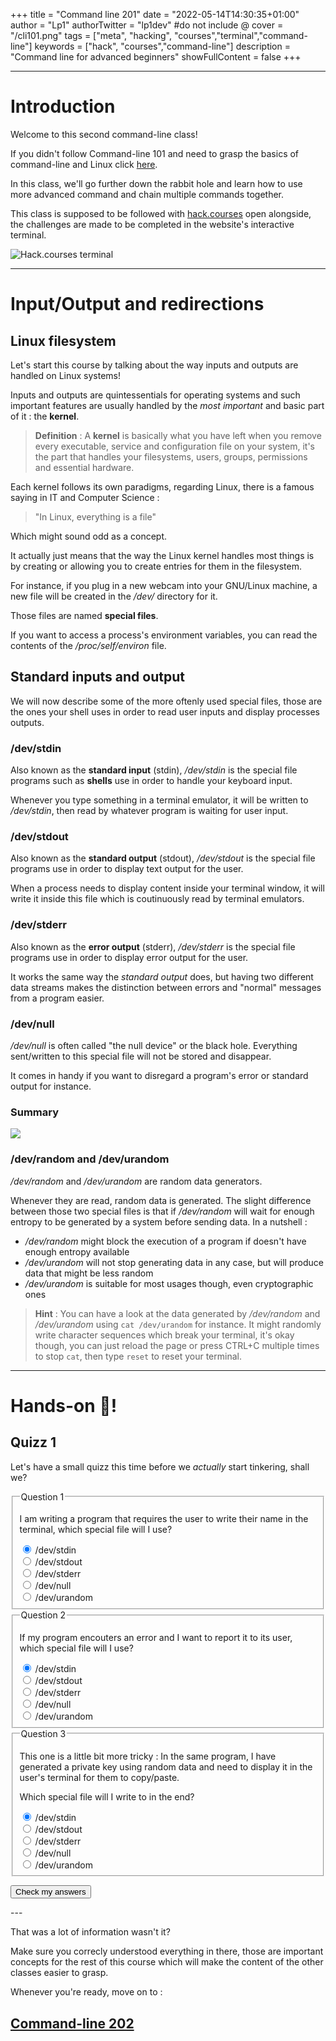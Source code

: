 +++
title = "Command line 201"
date = "2022-05-14T14:30:35+01:00"
author = "Lp1"
authorTwitter = "lp1dev" #do not include @
cover = "/cli101.png"
tags = ["meta", "hacking", "courses","terminal","command-line"]
keywords = ["hack", "courses","command-line"]
description = "Command line for advanced beginners"
showFullContent = false
+++

<script type="text/javascript">
function checkAnswers() {
    let responses = [
          "Question 1 [STATUS] : The answer was /dev/stdin since we need to read user input here.",
          "Question 2 [STATUS] : The answer was /dev/stderr, this is the special file reserved for error messages.",
          "Question 3 [STATUS] : The answer was /dev/stdout, this is the file that should be used to display information for the users in a terminal.",
    ]
    let questions = document.querySelectorAll('fieldset')
    let answers = ['#res0','#res07','#res11']
    let valid = [false, false, false]

    let i = 0
    for (let question of questions) {
          let answer = question.querySelector(answers[i])
          valid[i] = answer.checked
          alert(responses[i].replace('STATUS', (answer.checked ? 'True' : 'False')))
          i += 1
    }
    console.log(valid)
}
</script>


---

# Introduction

Welcome to this second command-line class! 

If you didn't follow Command-line 101 and need to grasp the basics of command-line and Linux click [here](../command_line_101).

In this class, we'll go further down the rabbit hole and learn how to use more advanced command and chain multiple commands together.

This class is supposed to be followed with [hack.courses](https://hack.courses) open alongside, the challenges are made to be completed in the website's interactive terminal.

![Hack.courses terminal](/screenshot.png)

---

# Input/Output and redirections

## Linux filesystem

Let's start this course by talking about the way inputs and outputs are handled on Linux systems!

Inputs and outputs are quintessentials for operating systems and such important features are usually handled by the *most important* and basic part of it : the **kernel**.

> **Definition** : A **kernel** is basically what you have left when you remove every executable, service and configuration file on your system, it's the part that handles your filesystems, users, groups, permissions and essential hardware.

Each kernel follows its own paradigms, regarding Linux, there is a famous saying in IT and Computer Science :

> "In Linux, everything is a file"

Which might sound odd as a concept. 

It actually just means that the way the Linux kernel handles most things is by creating or allowing you to create entries for them in the filesystem.

For instance, if you plug in a new webcam into your GNU/Linux machine, a new file will be created in the */dev/* directory for it. 

Those files are named **special files**. 

If you want to access a process's environment variables, you can read the contents of the */proc/self/environ* file.

## Standard inputs and output

We will now describe some of the more oftenly used special files, those are the ones your shell uses in order to read user inputs and display processes outputs.

### /dev/stdin

Also known as the **standard input** (stdin), */dev/stdin* is the special file programs such as **shells** use in order to handle your keyboard input.

<!-- todo link to definition "shell" -->

Whenever you type something in a terminal emulator, it will be written to */dev/stdin*, then read by whatever program is waiting for user input.

### /dev/stdout

Also known as the **standard output** (stdout), */dev/stdout* is the special file programs use in order to display text output for the user.

When a process needs to display content inside your terminal window, it will write it inside this file which is coutinuously read by terminal emulators.

### /dev/stderr

Also known as the **error output** (stderr), */dev/stderr* is the special file programs use in order to display error output for the user.

It works the same way the *standard output* does, but having two different data streams makes the distinction between errors and "normal" messages from a program easier.

### /dev/null

*/dev/null* is often called "the null device" or the black hole. Everything sent/written to this special file will not be stored and disappear.

It comes in handy if you want to disregard a program's error or standard output for instance.

### Summary

![](/io.svg)


### /dev/random and /dev/urandom

*/dev/random* and */dev/urandom* are random data generators. 

Whenever they are read, random data is generated. The slight difference between those two special files is that if */dev/random* will wait for enough entropy to be generated by a system before sending data. In a nutshell :

- */dev/random* might block the execution of a program if doesn't have enough entropy available
- */dev/urandom* will not stop generating data in any case, but will produce data that might be less random
- */dev/urandom* is suitable for most usages though, even cryptographic ones

> **Hint** : You can have a look at the data generated by */dev/random* and */dev/urandom* using `cat /dev/urandom` for instance. 
It might randomly write character sequences which break your terminal, it's okay though, you can just reload the page or press CTRL+C multiple times to stop `cat`, then type `reset` to reset your terminal.


---

# Hands-on 🤜!

## Quizz 1

Let's have a small quizz this time before we *actually* start tinkering, shall we?

<fieldset>
    <legend>Question 1</legend>

I am writing a program that requires the user to write their name in the terminal, which special file will I use?
<div>
      <input type="radio" id="res0" name="res" value="0"
             checked>
      <label for="0">/dev/stdin</label>
    </div>

<div>
      <input type="radio" id="res01" name="res" value="1">
      <label for="1">/dev/stdout</label>
    </div>

<div>
      <input type="radio" id="res02" name="res" value="2">
      <label for="2">/dev/stderr</label>
</div>

<div>
      <input type="radio" id="res03" name="res" value="3">
      <label for="3">/dev/null</label>
</div>


<div>
      <input type="radio" id="res04" name="res" value="3">
      <label for="3">/dev/urandom</label>
</div>

</fieldset>

<fieldset>
    <legend>Question 2</legend>


If my program encouters an error and I want to report it to its user, which special file will I use?

<div>
      <input type="radio" id="res05" name="res2" value="0"
             checked>
      <label for="0">/dev/stdin</label>
    </div>

<div>
      <input type="radio" id="res06" name="res2" value="1">
      <label for="1">/dev/stdout</label>
    </div>

<div>
      <input type="radio" id="res07" name="res2" value="2">
      <label for="2">/dev/stderr</label>
</div>

<div>
      <input type="radio" id="res08" name="res2" value="3">
      <label for="3">/dev/null</label>
</div>

<div>
      <input type="radio" id="res09" name="res2" value="3">
      <label for="3">/dev/urandom</label>
</div>

</fieldset>


<fieldset>
    <legend>Question 3</legend>

This one is a little bit more tricky : In the same program, I have generated a private key using random data and need to display it in the user's terminal for them to copy/paste. 

Which special file will I write to in the end?

<div>
      <input type="radio" id="res10" name="res3" value="0"
             checked>
      <label for="0">/dev/stdin</label>
    </div>

<div>
      <input type="radio" id="res11" name="res3" value="1">
      <label for="1">/dev/stdout</label>
    </div>

<div>
      <input type="radio" id="res12" name="res3" value="2">
      <label for="2">/dev/stderr</label>
</div>

<div>
      <input type="radio" id="res13" name="res3" value="3">
      <label for="3">/dev/null</label>
</div>

<div>
      <input type="radio" id="res14" name="res3" value="3">
      <label for="3">/dev/urandom</label>
</div>

</fieldset>

<div>

<button onclick="checkAnswers()">Check my answers</button>

</div>
---


That was a lot of information wasn't it? 

Make sure you correcly understood everything in there, those are important concepts for the rest of this course which will make the content of the other classes easier to grasp. 

Whenever you're ready, move on to :

## [Command-line 202](../202)
